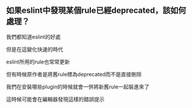 ## 如果eslint中發現某個rule已經deprecated，該如何處理？

我們都知道eslint的好處

但是在這變化快速的時代

eslint所用的rule也常常更新

但有時候原作者是將舊rule標為deprecated而不是直接刪除

我們在安裝哪些plugin的時候就會一併將新舊rule一起裝進來了

這時候可能會在編輯器發現這樣的錯誤提示
